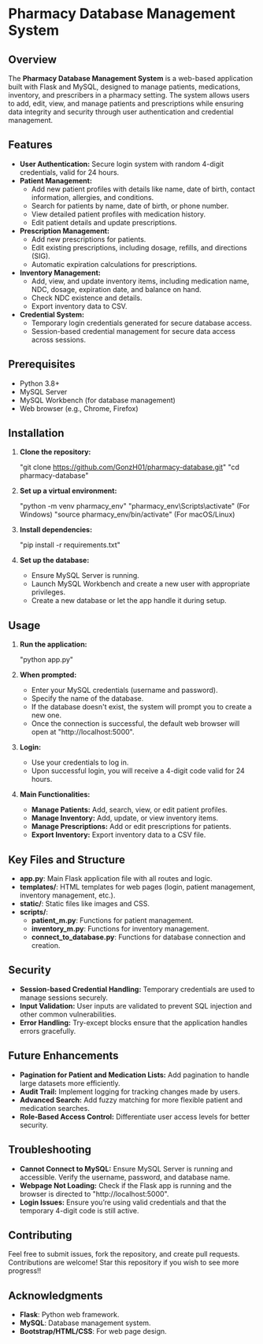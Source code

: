 # Pharmacy Database Management System

## Overview

The **Pharmacy Database Management System** is a web-based application built with Flask and MySQL, designed to manage patients, medications, inventory, and prescribers in a pharmacy setting. The system allows users to add, edit, view, and manage patients and prescriptions while ensuring data integrity and security through user authentication and credential management.

## Features

- **User Authentication:** Secure login system with random 4-digit credentials, valid for 24 hours.
- **Patient Management:**
  - Add new patient profiles with details like name, date of birth, contact information, allergies, and conditions.
  - Search for patients by name, date of birth, or phone number.
  - View detailed patient profiles with medication history.
  - Edit patient details and update prescriptions.
- **Prescription Management:**
  - Add new prescriptions for patients.
  - Edit existing prescriptions, including dosage, refills, and directions (SIG).
  - Automatic expiration calculations for prescriptions.
- **Inventory Management:**
  - Add, view, and update inventory items, including medication name, NDC, dosage, expiration date, and balance on hand.
  - Check NDC existence and details.
  - Export inventory data to CSV.
- **Credential System:**
  - Temporary login credentials generated for secure database access.
  - Session-based credential management for secure data access across sessions.
  
## Prerequisites

- Python 3.8+
- MySQL Server
- MySQL Workbench (for database management)
- Web browser (e.g., Chrome, Firefox)

## Installation

1. **Clone the repository:**

   "git clone https://github.com/GonzH01/pharmacy-database.git"
   "cd pharmacy-database"

2. **Set up a virtual environment:**

   "python -m venv pharmacy_env"
   "pharmacy_env\\Scripts\\activate" (For Windows)
   "source pharmacy_env/bin/activate" (For macOS/Linux)

3. **Install dependencies:**

   "pip install -r requirements.txt"

4. **Set up the database:**

   - Ensure MySQL Server is running.
   - Launch MySQL Workbench and create a new user with appropriate privileges.
   - Create a new database or let the app handle it during setup.

## Usage

1. **Run the application:**

   "python app.py"

2. **When prompted:**
   - Enter your MySQL credentials (username and password).
   - Specify the name of the database.
   - If the database doesn't exist, the system will prompt you to create a new one.
   - Once the connection is successful, the default web browser will open at "http://localhost:5000".

3. **Login:**
   - Use your credentials to log in.
   - Upon successful login, you will receive a 4-digit code valid for 24 hours.

4. **Main Functionalities:**
   - **Manage Patients:** Add, search, view, or edit patient profiles.
   - **Manage Inventory:** Add, update, or view inventory items.
   - **Manage Prescriptions:** Add or edit prescriptions for patients.
   - **Export Inventory:** Export inventory data to a CSV file.

## Key Files and Structure

- **app.py**: Main Flask application file with all routes and logic.
- **templates/**: HTML templates for web pages (login, patient management, inventory management, etc.).
- **static/**: Static files like images and CSS.
- **scripts/**:
  - **patient_m.py**: Functions for patient management.
  - **inventory_m.py**: Functions for inventory management.
  - **connect_to_database.py**: Functions for database connection and creation.

## Security

- **Session-based Credential Handling:** Temporary credentials are used to manage sessions securely.
- **Input Validation:** User inputs are validated to prevent SQL injection and other common vulnerabilities.
- **Error Handling:** Try-except blocks ensure that the application handles errors gracefully.

## Future Enhancements

- **Pagination for Patient and Medication Lists:** Add pagination to handle large datasets more efficiently.
- **Audit Trail:** Implement logging for tracking changes made by users.
- **Advanced Search:** Add fuzzy matching for more flexible patient and medication searches.
- **Role-Based Access Control:** Differentiate user access levels for better security.

## Troubleshooting

- **Cannot Connect to MySQL:** Ensure MySQL Server is running and accessible. Verify the username, password, and database name.
- **Webpage Not Loading:** Check if the Flask app is running and the browser is directed to "http://localhost:5000".
- **Login Issues:** Ensure you’re using valid credentials and that the temporary 4-digit code is still active.

## Contributing

Feel free to submit issues, fork the repository, and create pull requests. Contributions are welcome! Star this repository if you wish to see more progress!!


## Acknowledgments

- **Flask**: Python web framework.
- **MySQL**: Database management system.
- **Bootstrap/HTML/CSS**: For web page design.
